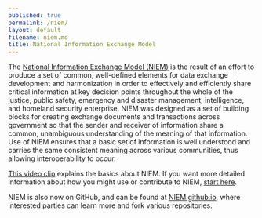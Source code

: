 ```yaml
---
published: true
permalink: /niem/
layout: default
filename: niem.md
title: National Information Exchange Model
---
```


The [National Information Exchange Model (NIEM)](http://niem.gov) is the result of an effort to produce a set of common, well-defined elements for data exchange development and harmonization in order to effectively and efficiently share critical information at key decision points throughout the whole of the justice, public safety, emergency and disaster management, intelligence, and homeland security enterprise. NIEM was designed as a set of building blocks for creating exchange documents and transactions across government so that the sender and receiver of information share a common, unambiguous understanding of the meaning of that information. Use of NIEM ensures that a basic set of information is well understood and carries the same consistent meaning across various communities, thus allowing interoperability to occur.

[This video clip](http://www.wjla.com/articles/2014/02/niem-now-serves-at-least-19-federal-agencies-100297.html) explains the basics about NIEM. If you want more detailed information about how you might use or contribute to NIEM, [start here](https://www.niem.gov/aboutniem/Pages/how-do-i-get-started.aspx).

NIEM is also now on GitHub, and can be found at [NIEM.github.io](http://niem.github.io/), where interested parties can learn more and fork various repositories. 
